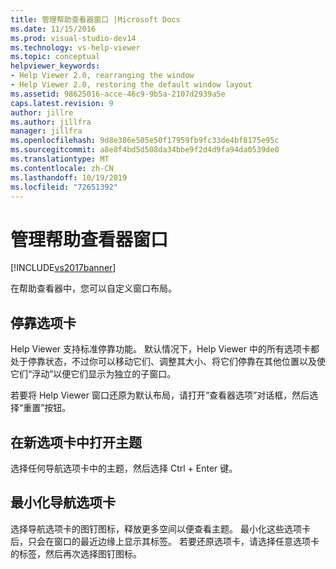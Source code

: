 ```yaml
---
title: 管理帮助查看器窗口 |Microsoft Docs
ms.date: 11/15/2016
ms.prod: visual-studio-dev14
ms.technology: vs-help-viewer
ms.topic: conceptual
helpviewer_keywords:
- Help Viewer 2.0, rearranging the window
- Help Viewer 2.0, restoring the default window layout
ms.assetid: 98625016-acce-46c9-9b5a-2107d2939a5e
caps.latest.revision: 9
author: jillre
ms.author: jillfra
manager: jillfra
ms.openlocfilehash: 9d8e386e505e50f17959fb9fc33de4bf8175e95c
ms.sourcegitcommit: a8e8f4bd5d508da34bbe9f2d4d9fa94da0539de0
ms.translationtype: MT
ms.contentlocale: zh-CN
ms.lasthandoff: 10/19/2019
ms.locfileid: "72651392"
---
```

# <a name="manage-the-help-viewer-window"></a>管理帮助查看器窗口
[!INCLUDE[vs2017banner](../includes/vs2017banner.md)]

在帮助查看器中，您可以自定义窗口布局。

## <a name="docking-tabs"></a>停靠选项卡
 Help Viewer 支持标准停靠功能。 默认情况下，Help Viewer 中的所有选项卡都处于停靠状态，不过你可以移动它们、调整其大小、将它们停靠在其他位置以及使它们“浮动”以便它们显示为独立的子窗口。

 若要将 Help Viewer 窗口还原为默认布局，请打开“查看器选项”对话框，然后选择“重置”按钮。

## <a name="opening-a-topic-in-a-new-tab"></a>在新选项卡中打开主题
 选择任何导航选项卡中的主题，然后选择 Ctrl + Enter 键。

## <a name="minimize-a-navigation-tab"></a>最小化导航选项卡
 选择导航选项卡的图钉图标，释放更多空间以便查看主题。 最小化这些选项卡后，只会在窗口的最近边缘上显示其标签。 若要还原选项卡，请选择任意选项卡的标签，然后再次选择图钉图标。
